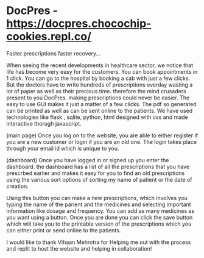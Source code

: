 # DocPres - https://docpres.chocochip-cookies.repl.co/
Faster prescriptions faster recovery...

When seeing the recent developments in healthcare sector, we notice that life has become very easy for the customers. You can book appointments in 1 click. You can go to the hospital by booking a cab with just a few clicks. But the doctors have to write hundreds of prescriptions everday wasting a lot of paper as well as their precious time. therefore the mind crusaders present to you DocPres. making prescriptions could never be easier. The easy to use GUI makes it just a matter of a few clicks. The pdf so generated can be printed as well as can be sent online to the patients. We have used technologies like flask , sqlite, python, html designed with css and made interactive thorugh javascript.

(main page)
Once you log on to the website, you are able to either register if you are a new customer or login if you are an old one. The login takes place through your email id which is unique to you.

(dashboard)
Once you have logged in or signed up you enter the dashboard. the dashboard has a list of all the prescriptions that you have prescrbed earlier and makes it easy for you to find an old prescriptions using the various sort options of sorting my name of patient or the date of creation.

Using this button you can make a new prescriptions, which involves you typing the name of the parient and the medicines and selecting important information like dosage and frequency. You can add as many medicines as you want using a button. Once you are done you can click the save button which will take you to the printable version of the prescriptions which you can either print or send online to the patients.

I would like to thank Vihaan Mehrotra for Helping me out with the process and replit to host the website and helping in collaboration!
